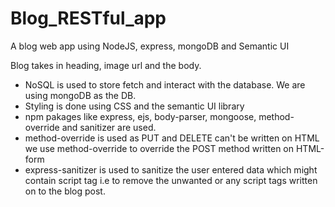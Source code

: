 # Blog_RESTful_app
A blog web app using NodeJS, express, mongoDB and Semantic UI

Blog takes in heading, image url and the body.

* NoSQL is used to store fetch and interact with the database. We are using mongoDB as the DB. 
* Styling is done using CSS and the semantic UI library
* npm pakages like express, ejs, body-parser, mongoose, method-override and sanitizer are used.
* method-override is used as PUT and DELETE can't be written on HTML we use method-override to override the POST method written on HTML-form
* express-sanitizer is used to sanitize the user entered data which might contain script tag i.e to remove the unwanted or any script tags written on to the blog post.
